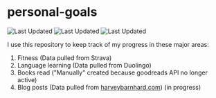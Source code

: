 # personal-goals
![Last Updated](https://img.shields.io/date/1624326713?color=FC4C02&label=Fitness%20Updated&logo=strava)
![Last Updated](https://img.shields.io/date/1624326713?color=7ac70c&label=Language%20Updated&logo=duolingo)
![Last Updated](https://img.shields.io/date/1624326713?color=e9e5cd&label=Books%20Updated&logo=goodreads)

I use this repository to keep track of my progress in these major areas:

1. Fitness (Data pulled from Strava)
2. Language learning (Data pulled from Duolingo)
3. Books read ("Manually" created because goodreads API no longer active)
4. Blog posts (Data pulled from [harveybarnhard.com](https://harveybarnhard.com)) (in progress)
